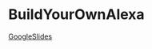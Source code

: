 # BuildYourOwnAlexa
[GoogleSlides](https://docs.google.com/presentation/d/1XZET8X0OWLV-jzSGpSKYsG4gQurw6r5cfMd6oa6PYXo/edit?usp=sharing)
